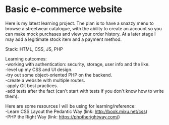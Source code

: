 # Basic e-commerce website

Here is my latest learning project. The plan is to have a snazzy menu to browse a streetwear catalogue, with the ability to create an account so you can make mock purchases and view your order history. At a later stage I may add a legitimate stock item and a payment method.

Stack: HTML, CSS, JS, PHP

Learning outcomes:<br>
-working with authentication: security, storage, user info and the like.<br>
-level up my CSS and UI design.<br>
-try out some object-oriented PHP on the backend.<br>
-create a website with multiple routes.<br>
-apply Git best practices.<br>
-add tests after the fact (can't start with tests if you don't know how to write them).

Here are some resources I will be using for learning/reference:<br>
-Learn CSS Layout the Pedantic Way (link: http://book.mixu.net/css)<br>
-PHP the Right Way (link: https://phptherightway.com/)


